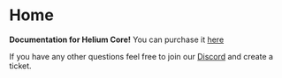 # Home

**Documentation for Helium Core!** You can purchase it [here](https://plasma.services/products/helium)

If you have any other questions feel free to join our [Discord](https://discord.plasma.services/) and create a ticket.&#x20;
